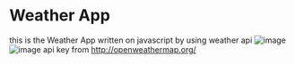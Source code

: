 # Weather App
this is the Weather App written on javascript by using weather api
![image](https://user-images.githubusercontent.com/91125922/160666653-8ab68003-6d81-4aff-a02b-b3fdf620abf2.png)
![image](https://user-images.githubusercontent.com/91125922/160666744-1ec54c52-2b93-499e-a7ed-fa8ee68f5f25.png)
api key from http://openweathermap.org/
